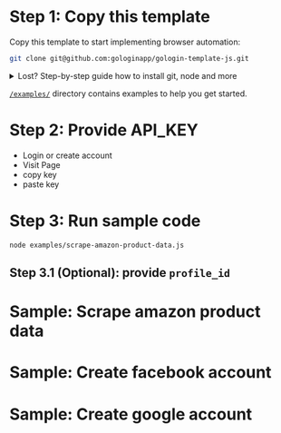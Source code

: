 Step 1: Copy this template
====

Copy this template to start implementing browser automation:

```sh
git clone git@github.com:gologinapp/gologin-template-js.git
```

<details>
<summary>Lost? Step-by-step guide how to install git, node and more</summary>

## Install Node
## Install dependecies

</details>

[`/examples/`](https://github.com/gologin-docs/gologin-template-js/tree/main/examples)
directory contains examples to help you get started. 

Step 2: Provide API_KEY
====

- Login or create account
- Visit Page
- copy key
- paste key

Step 3: Run sample code
====

```
node examples/scrape-amazon-product-data.js
```

## Step 3.1 (Optional): provide `profile_id`

Sample: Scrape amazon product data
====


Sample: Create facebook account
====


Sample: Create google account
====




